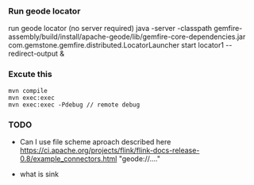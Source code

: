 ### Run geode locator
run geode locator (no server required)
java -server -classpath gemfire-assembly/build/install/apache-geode/lib/gemfire-core-dependencies.jar com.gemstone.gemfire.distributed.LocatorLauncher start locator1 --redirect-output  &



### Excute this
```
mvn compile
mvn exec:exec
mvn exec:exec -Pdebug // remote debug
```

### TODO
- Can I use file scheme aproach described here https://ci.apache.org/projects/flink/flink-docs-release-0.8/example_connectors.html
"geode://...."

- what is sink


